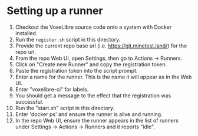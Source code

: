 # Setting up a runner

1. Checkout the VoxeLibre source code onto a system with Docker installed.
2. Run the `register.sh` script in this directory.
3. Provide the current repo base url (i.e. https://git.minetest.land/) for the repo url.
4. From the repo Web UI, open Settings, then go to Actions -> Runners.
5. Click on "Create new Runner" and copy the registration token.
6. Paste the registration token into the script prompt.
7. Enter a name for the runner. This is the name it will appear as in the Web UI. 
8. Enter "voxelibre-ci" for labels.
9. You should get a message to the effect that the registration was successful.
10. Run the "start.sh" script in this directory.
11. Enter 'docker ps' and ensure the runner is alive and running.
12. In the repo Web UI, ensure the runner appears in the list of runners under Settings -> Actions -> Runners and it reports "idle".
